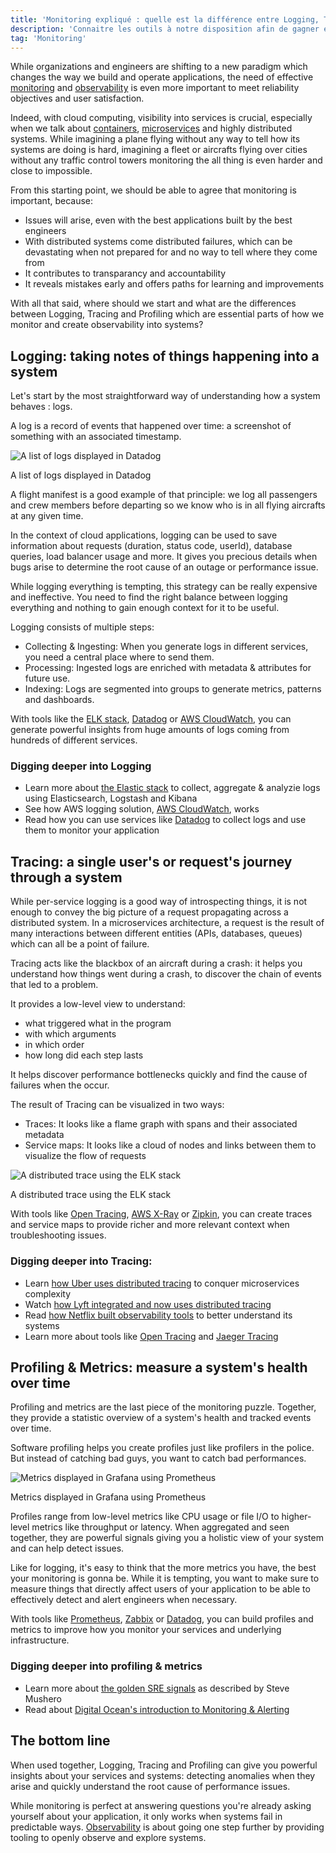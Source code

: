 ```yaml
---
title: 'Monitoring expliqué : quelle est la différence entre Logging, Tracing et Profiling?'
description: 'Connaitre les outils à notre disposition afin de gagner en visiblité dans un système Cloud et nos différents services.'
tag: 'Monitoring'
---
```


While organizations and engineers are shifting to a new paradigm which changes the way we build and operate applications, the need of effective [monitoring](#monitoring 'What is monitoring?') and [observability](#observability 'What is observability?') is even more important to meet reliability objectives and user satisfaction.

Indeed, with cloud computing, visibility into services is crucial, especially when we talk about [containers](#containers-and-docker 'What is Docker and containers?'), [microservices](#microservice-architecture 'What are microservices?') and highly distributed systems. While imagining a plane flying without any way to tell how its systems are doing is hard, imagining a fleet or aircrafts flying over cities without any traffic control towers monitoring the all thing is even harder and close to impossible.

From this starting point, we should be able to agree that monitoring is important, because:

- Issues will arise, even with the best applications built by the best engineers
- With distributed systems come distributed failures, which can be devastating when not prepared for and no way to tell where they come from
- It contributes to transparancy and accountability
- It reveals mistakes early and offers paths for learning and improvements

With all that said, where should we start and what are the differences between Logging, Tracing and Profiling which are essential parts of how we monitor and create observability into systems?

## Logging: taking notes of things happening into a system

Let's start by the most straightforward way of understanding how a system behaves : logs.

A log is a record of events that happened over time: a screenshot of something with an associated timestamp.

![A list of logs displayed in Datadog](/monitoring-explained/datadog-logs.jpg)

A list of logs displayed in Datadog

A flight manifest is a good example of that principle: we log all passengers and crew members before departing so we know who is in all flying aircrafts at any given time.

In the context of cloud applications, logging can be used to save information about requests (duration, status code, userId), database queries, load balancer usage and more. It gives you precious details when bugs arise to determine the root cause of an outage or performance issue.

While logging everything is tempting, this strategy can be really expensive and ineffective. You need to find the right balance between logging everything and nothing to gain enough context for it to be useful.

Logging consists of multiple steps:

- Collecting & Ingesting: When you generate logs in different services, you need a central place where to send them.
- Processing: Ingested logs are enriched with metadata & attributes for future use.
- Indexing: Logs are segmented into groups to generate metrics, patterns and dashboards.

With tools like the [ELK stack](https://www.elastic.co/what-is/elk-stack), [Datadog](https://docs.datadoghq.com/logs/) or [AWS CloudWatch](https://aws.amazon.com/cloudwatch/), you can generate powerful insights from huge amounts of logs coming from hundreds of different services.

### Digging deeper into Logging

- Learn more about [the Elastic stack](https://logz.io/learn/complete-guide-elk-stack/#intro) to collect, aggregate & analyzie logs using Elasticsearch, Logstash and Kibana
- See how AWS logging solution, [AWS CloudWatch](https://docs.aws.amazon.com/AmazonCloudWatch/latest/monitoring/cloudwatch_architecture.html), works
- Read how you can use services like [Datadog](https://docs.datadoghq.com/logs/) to collect logs and use them to monitor your application

## Tracing: a single user's or request's journey through a system

While per-service logging is a good way of introspecting things, it is not enough to convey the big picture of a request propagating across a distributed system. In a microservices architecture, a request is the result of many interactions between different entities (APIs, databases, queues) which can all be a point of failure.

Tracing acts like the blackbox of an aircraft during a crash: it helps you understand how things went during a crash, to discover the chain of events that led to a problem.

It provides a low-level view to understand:

- what triggered what in the program
- with which arguments
- in which order
- how long did each step lasts

It helps discover performance bottlenecks quickly and find the cause of failures when the occur.

The result of Tracing can be visualized in two ways:

- Traces: It looks like a flame graph with spans and their associated metadata
- Service maps: It looks like a cloud of nodes and links between them to visualize the flow of requests

![A distributed trace using the ELK stack](/monitoring-explained/distributed-tracing.png)

A distributed trace using the ELK stack

With tools like [Open Tracing](https://opentracing.io/), [AWS X-Ray](https://aws.amazon.com/xray/) or [Zipkin](https://zipkin.io/), you can create traces and service maps to provide richer and more relevant context when troubleshooting issues.

### Digging deeper into Tracing:

- Learn [how Uber uses distributed tracing](https://www.youtube.com/watch?v=EW9GjQNcyzI) to conquer microservices complexity
- Watch [how Lyft integrated and now uses distributed tracing](https://www.youtube.com/watch?v=URCLeycMrhU)
- Read [how Netflix built observability tools](https://netflixtechblog.com/lessons-from-building-observability-tools-at-netflix-7cfafed6ab17) to better understand its systems
- Learn more about tools like [Open Tracing](https://opentracing.io/) and [Jaeger Tracing](https://www.jaegertracing.io/)

## Profiling & Metrics: measure a system's health over time

Profiling and metrics are the last piece of the monitoring puzzle. Together, they provide a statistic overview of a system's health and tracked events over time.

Software profiling helps you create profiles just like profilers in the police. But instead of catching bad guys, you want to catch bad performances.

![Metrics displayed in Grafana using Prometheus](/monitoring-explained/metrics-and-profiling.png)

Metrics displayed in Grafana using Prometheus

Profiles range from low-level metrics like CPU usage or file I/O to higher-level metrics like throughput or latency. When aggregated and seen together, they are powerful signals giving you a holistic view of your system and can help detect issues.

Like for logging, it's easy to think that the more metrics you have, the best your monitoring is gonna be. While it is tempting, you want to make sure to measure things that directly affect users of your application to be able to effectively detect and alert engineers when necessary.

With tools like [Prometheus](https://prometheus.io/), [Zabbix](https://www.zabbix.com/) or [Datadog](https://docs.datadoghq.com/tracing/profiling/?tab=java), you can build profiles and metrics to improve how you monitor your services and underlying infrastructure.

### Digging deeper into profiling & metrics

- Learn more about [the golden SRE signals](https://medium.com/faun/how-to-monitor-the-sre-golden-signals-1391cadc7524) as described by Steve Mushero
- Read about [Digital Ocean's introduction to Monitoring & Alerting](https://www.digitalocean.com/community/tutorials/an-introduction-to-metrics-monitoring-and-alerting)

## The bottom line

When used together, Logging, Tracing and Profiling can give you powerful insights about your services and systems: detecting anomalies when they arise and quickly understand the root cause of performance issues.

While monitoring is perfect at answering questions you're already asking yourself about your application, it only works when systems fail in predictable ways. [Observability](#observability 'What is Observability?') is about going one step further by providing tooling to openly observe and explore systems.
